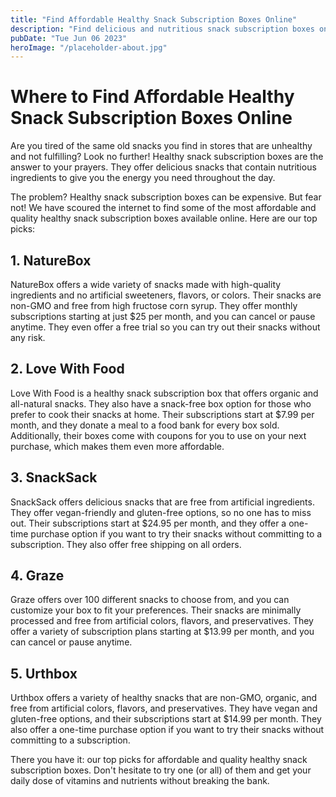 ```yaml
---
title: "Find Affordable Healthy Snack Subscription Boxes Online"
description: "Find delicious and nutritious snack subscription boxes online for affordable prices. Get your daily dose of vitamins and nutrients without breaking the bank."
pubDate: "Tue Jun 06 2023"
heroImage: "/placeholder-about.jpg"
---
```


# Where to Find Affordable Healthy Snack Subscription Boxes Online

Are you tired of the same old snacks you find in stores that are unhealthy and not fulfilling? Look no further! Healthy snack subscription boxes are the answer to your prayers. They offer delicious snacks that contain nutritious ingredients to give you the energy you need throughout the day.

The problem? Healthy snack subscription boxes can be expensive. But fear not! We have scoured the internet to find some of the most affordable and quality healthy snack subscription boxes available online. Here are our top picks:

## 1. NatureBox

NatureBox offers a wide variety of snacks made with high-quality ingredients and no artificial sweeteners, flavors, or colors. Their snacks are non-GMO and free from high fructose corn syrup. They offer monthly subscriptions starting at just $25 per month, and you can cancel or pause anytime. They even offer a free trial so you can try out their snacks without any risk.

## 2. Love With Food

Love With Food is a healthy snack subscription box that offers organic and all-natural snacks. They also have a snack-free box option for those who prefer to cook their snacks at home. Their subscriptions start at $7.99 per month, and they donate a meal to a food bank for every box sold. Additionally, their boxes come with coupons for you to use on your next purchase, which makes them even more affordable.

## 3. SnackSack

SnackSack offers delicious snacks that are free from artificial ingredients. They offer vegan-friendly and gluten-free options, so no one has to miss out. Their subscriptions start at $24.95 per month, and they offer a one-time purchase option if you want to try their snacks without committing to a subscription. They also offer free shipping on all orders.

## 4. Graze

Graze offers over 100 different snacks to choose from, and you can customize your box to fit your preferences. Their snacks are minimally processed and free from artificial colors, flavors, and preservatives. They offer a variety of subscription plans starting at $13.99 per month, and you can cancel or pause anytime.

## 5. Urthbox

Urthbox offers a variety of healthy snacks that are non-GMO, organic, and free from artificial colors, flavors, and preservatives. They have vegan and gluten-free options, and their subscriptions start at $14.99 per month. They also offer a one-time purchase option if you want to try their snacks without committing to a subscription.

There you have it: our top picks for affordable and quality healthy snack subscription boxes. Don&#39;t hesitate to try one (or all) of them and get your daily dose of vitamins and nutrients without breaking the bank.
